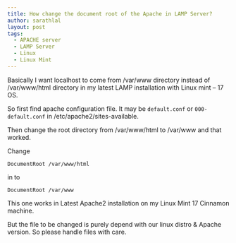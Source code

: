 ```yaml
---
title: How change the document root of the Apache in LAMP Server?
author: sarathlal
layout: post
tags:
  - APACHE server
  - LAMP Server
  - Linux
  - Linux Mint
---
```

Basically I want localhost to come from /var/www directory instead of /var/www/html directory in my latest LAMP installation with Linux mint &#8211; 17 OS.

So first find apache configuration file. It may be `default.conf` or `000-default.conf` in /etc/apache2/sites-available.

Then change the root directory from /var/www/html to /var/www and that worked.

Change

    DocumentRoot /var/www/html

in to

    DocumentRoot /var/www

This one works in Latest Apache2 installation on my Linux Mint 17 Cinnamon machine.

But the file to be changed is purely depend with our linux distro & Apache version. So please handle files with care.
